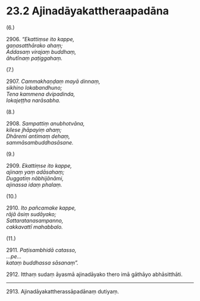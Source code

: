 

# 23.2 Ajinadāyakattheraapadāna



(6.)

2906\. _“Ekattiṃse ito kappe,_  
_gaṇasatthārako ahaṃ;_  
_Addasaṃ virajaṃ buddhaṃ,_  
_āhutīnaṃ paṭiggahaṃ._  


(7.)

2907\. _Cammakhaṇḍaṃ mayā dinnaṃ,_  
_sikhino lokabandhuno;_  
_Tena kammena dvipadinda,_  
_lokajeṭṭha narāsabha._  


(8.)

2908\. _Sampattiṃ anubhotvāna,_  
_kilese jhāpayiṃ ahaṃ;_  
_Dhāremi antimaṃ dehaṃ,_  
_sammāsambuddhasāsane._  


(9.)

2909\. _Ekattiṃse ito kappe,_  
_ajinaṃ yaṃ adāsahaṃ;_  
_Duggatiṃ nābhijānāmi,_  
_ajinassa idaṃ phalaṃ._  


(10.)

2910\. _Ito pañcamake kappe,_  
_rājā āsiṃ sudāyako;_  
_Sattaratanasampanno,_  
_cakkavattī mahabbalo._  


(11.)

2911\. _Paṭisambhidā catasso,_  
_…pe…_  
_kataṃ buddhassa sāsanaṃ”._  


2912\. Itthaṃ sudaṃ āyasmā ajinadāyako thero imā gāthāyo abhāsitthāti.

---

2913\. Ajinadāyakattherassāpadānaṃ dutiyaṃ.






